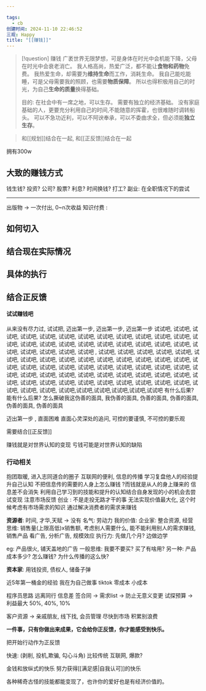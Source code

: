 ```yaml
---

tags:
  - cb
创建时间: 2024-11-10 22:46:52
三观: Happy
title: "[[赚钱]]"
---
```



> [!question] 赚钱
> 广袤世界无限梦想，可是身体在时光中会机能下降，父母在时光中会衰老消亡。
> 我人格高尚，热爱广泛，都不能让**食物和药物**免费。
> 我热爱生命，却需要为**维持生命**而工作，消耗生命。
> 我自己能吃能睡，可是父母需要我的照顾，也需要**物质保障**。
> 所以也得积极用自己的时光，为自己**生命的质量**换得基础。 
> 
> 目的: 在社会中有一席之地，可以生存。 需要有独立的经济基础。
> 没有家庭基础的人，更要充分利用自己的时间,不能随意的挥霍，也很难随时调转船头。
> 可以不急功近利，可以不阿谀奉承，可以不委曲求全，但必须能**独立生存**。


> 和[[规划]]结合在一起, 和[[正反馈]]结合在一起



拥有300w


## 大致的赚钱方式
钱生钱? 
投资? 公司?  股票? 利息? 
时间换钱? 
打工? 
副业: 在全职情况下的尝试

---

出版物 -> 一次付出, 0~n次收益
知识付费 : 
## 如何切入

## 结合现在实际情况

## 具体的执行

## 结合正反馈
#### 试试赚钱吧
从来没有尽力过, 试试把, 迈出第一步, 迈出第一步, 迈出第一步
试试吧, 试试吧, 试试吧, 试试吧, 试试吧, 试试吧, 试试吧, 试试吧, 试试吧, 试试吧, 试试吧, 试试吧, 试试吧, 试试吧, 试试吧, 试试吧, 试试吧, 试试吧, 试试吧, 试试吧, 试试吧, 试试吧, 试试吧, 试试吧, 试试吧, 试试吧, 试试吧 , 试试吧, 试试吧, 试试吧, 试试吧, 试试吧, 试试吧, 试试吧, 试试吧, 试试吧, 试试吧, 试试吧, 试试吧, 试试吧, 试试吧, 试试吧, 试试吧, 试试吧, 试试吧, 试试吧, 试试吧, 试试吧, 试试吧, 试试吧, 试试吧, 试试吧, 试试吧, 试试吧, 试试吧, 试试吧, 试试吧, 试试吧, 试试吧, 试试吧, 试试吧, 试试吧, 试试吧, 试试吧, 试试吧, 试试吧, 试试吧, 试试吧, 试试吧, 试试吧, 试试吧, 试试吧, 试试吧, 试试吧, 试试吧, 试试吧,试试吧,试试吧,试试吧,试试吧,试试吧
有什么后果? 能有什么后果? 
怎么撕破我这伪善的面具, 我伪善的面具, 伪善的面具, 伪善的面具, 伪善的面具, 伪善的面具


迈出第一步 , 直面困难
直面心灵深处的追问, 可控的要谨慎, 不可控的要乐观


需要结合[[正反馈]]

赚钱就是对世界认知的变现
亏钱可能是对世界认知的缺陷


### 行动相关
抱团取暖, 进入志同道合的圈子
互联网的便利, 信息的传播
学习复盘他人的经验提升自己认知
不把信息传的需要的人身上怎么赚钱 ?而钱就是从人的身上赚来的
信息差不会消失
利用自己学习到的技能和提升的认知结合自身发现的小的机会去尝试变现
注意市场反馈
创业 : 不是走投无路才干的事
无法实现价值最大化, 这个时候考虑有市场需求的知识
通过解决消费者的需求来赚钱

**资源者**: 
时间, 
才华,天赋 -> 没有
名气: 
劳动力
我的价值: 
企业家: 整合资源, 经营
思维:  销售量(上限高低)x销售额, 考虑别人需要什么, 能不能利用别人的需求赚钱, 销售产品
看广告, 分析广告, 规模效应
执行力:  先做几个月? 边做边学

eg: 产品很火, 铺天盖地的广告
一般思维: 我要不要买? 买了有啥用? 
另一种: 产品成本多少? 怎么赚钱? 为什么传播的这么快? 

**资本家**: 用钱投资, 债权人, 储备子弹


近5年第一桶金的经验
我在为自己做事
tiktok 零成本 小成本

程序员思路
远离同行
信息差
签合同 -> 需求list -> 防止无意义变更
试探预算 ->   利益最大
50%, 40%, 10%


客户资源 -> 亲戚朋友, 线下找, 会员管理
尽快到市场 
积累别浪费


**一件事，只有你做出来成果，它会给你正反馈，你才能感受到快乐。**


把开始行动作为正反馈



快速: (剥削, 投机,欺骗, 勾心斗角) 比较传统
互联网, 爆款? 

金钱和放纵式的快乐
努力获得[[满足感|自我认可]]的快乐



各种稀奇古怪的技能都能变现了，也许你的爱好也是有经济价值的。
